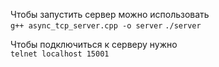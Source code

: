 Чтобы запустить сервер можно использовать \
`g++ async_tcp_server.cpp -o server`
`./server`

Чтобы подключиться к серверу нужно \
`telnet localhost 15001`
